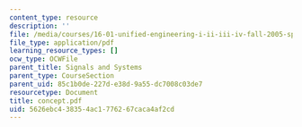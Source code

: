 ```yaml
---
content_type: resource
description: ''
file: /media/courses/16-01-unified-engineering-i-ii-iii-iv-fall-2005-spring-2006/5626ebc438354ac1776267caca4af2cd_concept.pdf
file_type: application/pdf
learning_resource_types: []
ocw_type: OCWFile
parent_title: Signals and Systems
parent_type: CourseSection
parent_uid: 85c1b0de-227d-e38d-9a55-dc7008c03de7
resourcetype: Document
title: concept.pdf
uid: 5626ebc4-3835-4ac1-7762-67caca4af2cd
---
```

